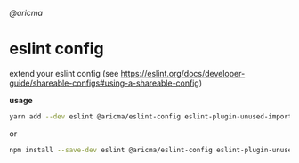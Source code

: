 *@aricma*
# eslint config


extend your eslint config (see https://eslint.org/docs/developer-guide/shareable-configs#using-a-shareable-config)


**usage**
```bash
yarn add --dev eslint @aricma/eslint-config eslint-plugin-unused-imports 
```
or
```bash
npm install --save-dev eslint @aricma/eslint-config eslint-plugin-unused-imports 
```
